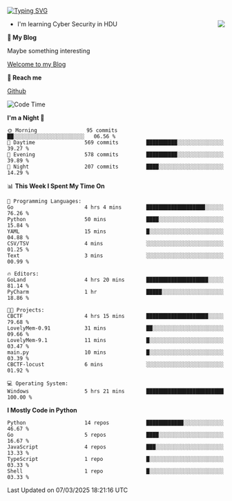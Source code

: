 [![Typing SVG](https://readme-typing-svg.herokuapp.com?font=Fira+Code&pause=1000&random=false&width=450&height=60&lines=Hello+%F0%9F%91%8B%F0%9F%8F%BB;I'm+JBNRZ)](https://git.io/typing-svg)

<a href="#">
  <img align="right" src="https://github-readme-stats.vercel.app/api?username=JBNRZ&show_icons=true&bg_color=15,f2f7fd,E0EAFC" />
</a>

- I'm learning Cyber Security in HDU

 **🌱 My Blog**

Maybe something interesting

[Welcome to my Blog](https://jbnrz.com.cn/)

 **💬 Reach me** 

[Github](https://github.com/JBNRZ)


<!--START_SECTION:waka-->
![Code Time](http://img.shields.io/badge/Code%20Time-1%2C009%20hrs%2011%20mins-blue)

**I'm a Night 🦉** 

```text
🌞 Morning                95 commits          ██░░░░░░░░░░░░░░░░░░░░░░░   06.56 % 
🌆 Daytime                569 commits         ██████████░░░░░░░░░░░░░░░   39.27 % 
🌃 Evening                578 commits         ██████████░░░░░░░░░░░░░░░   39.89 % 
🌙 Night                  207 commits         ████░░░░░░░░░░░░░░░░░░░░░   14.29 % 
```


📊 **This Week I Spent My Time On** 

```text
💬 Programming Languages: 
Go                       4 hrs 4 mins        ███████████████████░░░░░░   76.26 % 
Python                   50 mins             ████░░░░░░░░░░░░░░░░░░░░░   15.84 % 
YAML                     15 mins             █░░░░░░░░░░░░░░░░░░░░░░░░   04.88 % 
CSV/TSV                  4 mins              ░░░░░░░░░░░░░░░░░░░░░░░░░   01.25 % 
Text                     3 mins              ░░░░░░░░░░░░░░░░░░░░░░░░░   00.99 % 

🔥 Editors: 
GoLand                   4 hrs 20 mins       ████████████████████░░░░░   81.14 % 
PyCharm                  1 hr                █████░░░░░░░░░░░░░░░░░░░░   18.86 % 

🐱‍💻 Projects: 
CBCTF                    4 hrs 15 mins       ████████████████████░░░░░   79.68 % 
LovelyMem-0.91           31 mins             ██░░░░░░░░░░░░░░░░░░░░░░░   09.66 % 
LovelyMem-9.1            11 mins             █░░░░░░░░░░░░░░░░░░░░░░░░   03.47 % 
main.py                  10 mins             █░░░░░░░░░░░░░░░░░░░░░░░░   03.39 % 
CBCTF-locust             6 mins              ░░░░░░░░░░░░░░░░░░░░░░░░░   01.92 % 

💻 Operating System: 
Windows                  5 hrs 21 mins       █████████████████████████   100.00 % 
```

**I Mostly Code in Python** 

```text
Python                   14 repos            ████████████░░░░░░░░░░░░░   46.67 % 
Go                       5 repos             ████░░░░░░░░░░░░░░░░░░░░░   16.67 % 
JavaScript               4 repos             ███░░░░░░░░░░░░░░░░░░░░░░   13.33 % 
TypeScript               1 repo              █░░░░░░░░░░░░░░░░░░░░░░░░   03.33 % 
Shell                    1 repo              █░░░░░░░░░░░░░░░░░░░░░░░░   03.33 % 
```




 Last Updated on 07/03/2025 18:21:16 UTC
<!--END_SECTION:waka-->
